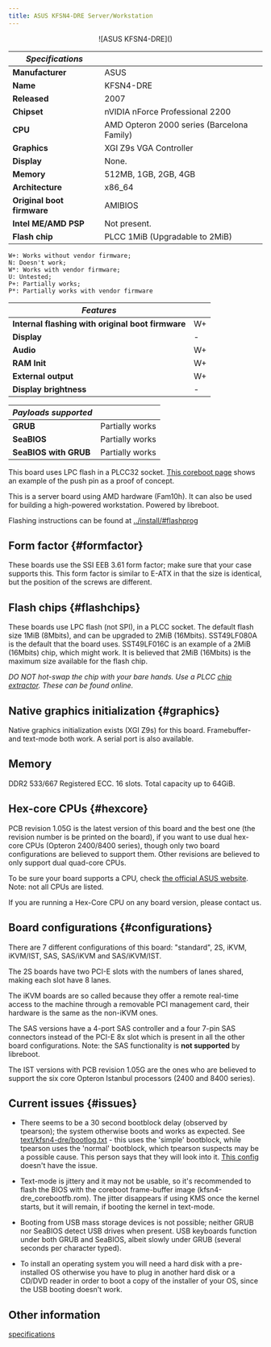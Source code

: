 ```yaml
---
title: ASUS KFSN4-DRE Server/Workstation
---
```


<div class="specs">
<center>
![ASUS KFSN4-DRE]()
</center>

| ***Specifications***       |                                                |
|----------------------------|------------------------------------------------|
| **Manufacturer**           | ASUS                                           |
| **Name**                   | KFSN4-DRE                                      |
| **Released**               | 2007                                           |
| **Chipset**                | nVIDIA nForce Professional 2200                |
| **CPU**                    | AMD Opteron 2000 series (Barcelona Family)     |
| **Graphics**               | XGI Z9s VGA Controller                         |
| **Display**                | None.                                          |
| **Memory**                 | 512MB, 1GB, 2GB, 4GB                           |
| **Architecture**           | x86_64                                         |
| **Original boot firmware** | AMIBIOS                                        |
| **Intel ME/AMD PSP**       | Not present.                                   |
| **Flash chip**             | PLCC 1MiB (Upgradable to 2MiB)                 |

```
W+: Works without vendor firmware; 
N: Doesn't work; 
W*: Works with vendor firmware; 
U: Untested; 
P+: Partially works; 
P*: Partially works with vendor firmware
```

| ***Features*** |                                       |
|----------------|---------------------------------------|
| **Internal flashing with original boot firmware** | W+ |
| **Display**                                       | -  | 
| **Audio**                                         | W+ |
| **RAM Init**                                      | W+ |
| **External output**                               | W+ |
| **Display brightness**                            | -  |

| ***Payloads supported***  |                 |
|---------------------------|-----------------|
| **GRUB**              | Partially works |
| **SeaBIOS**               | Partially works |
| **SeaBIOS with GRUB** | Partially works |
</div>

This board uses LPC flash in a PLCC32 socket.
[This coreboot page](http://www.coreboot.org/Developer_Manual/Tools#Chip_removal_tools)
shows an example of the push pin as a proof of concept.


This is a server board using AMD hardware (Fam10h). It can also be used
for building a high-powered workstation. Powered by libreboot.

Flashing instructions can be found at
[../install/\#flashprog](../install/)

## Form factor {#formfactor}

These boards use the SSI EEB 3.61 form factor; make sure that your case
supports this. This form factor is similar to E-ATX in that the size is
identical, but the position of the screws are different.

## Flash chips {#flashchips}

These boards use LPC flash (not SPI), in a PLCC socket. The default
flash size 1MiB (8Mbits), and can be upgraded to 2MiB (16Mbits).
SST49LF080A is the default that the board uses. SST49LF016C is an
example of a 2MiB (16Mbits) chip, which might work. It is believed that
2MiB (16Mbits) is the maximum size available for the flash chip.

*DO NOT hot-swap the chip with your bare hands. Use a PLCC [chip
extractor](http://www.coreboot.org/Developer_Manual/Tools#Chip_removal_tools). These can be found online.*

## Native graphics initialization {#graphics}

Native graphics initialization exists (XGI Z9s) for this board.
Framebuffer- and text-mode both work. A serial port is also available.

## Memory

DDR2 533/667 Registered ECC. 16 slots. Total capacity up to 64GiB.

## Hex-core CPUs {#hexcore}

PCB revision 1.05G is the latest version of this board and the best one
(the revision number is be printed on the board), if you want to use
dual hex-core CPUs (Opteron 2400/8400 series), though only two board
configurations are believed to support them. Other revisions are
believed to only support dual quad-core CPUs.

To be sure your board supports a CPU, check [the official ASUS
website](https://www.asus.com/support/cpu_support). Note: not all CPUs are
listed.

If you are running a Hex-Core CPU on any board version, please contact us.

## Board configurations {#configurations}
There are 7 different configurations of this board: "standard", 2S, iKVM,
iKVM/IST, SAS, SAS/iKVM and SAS/iKVM/IST.

The 2S boards have two PCI-E slots with the numbers of lanes shared,
making each slot have 8 lanes.

The iKVM boards are so called because they offer a remote real-time access
to the machine through a removable PCI management card, their hardware is
the same as the non-iKVM ones.

The SAS versions have a 4-port SAS controller and a four 7-pin SAS connectors
instead of the PCI-E 8x slot which is present in all the other board configurations.
Note: the SAS functionality is **not supported** by libreboot.

The IST versions with PCB revision 1.05G are the ones who are believed to
support the six core Opteron Istanbul processors (2400 and 8400 series).

## Current issues {#issues}

-   There seems to be a 30 second bootblock delay (observed by
    tpearson); the system otherwise boots and works as expected. See
    [text/kfsn4-dre/bootlog.txt](text/kfsn4-dre/bootlog.txt) - this uses
    the 'simple' bootblock, while tpearson uses the 'normal'
    bootblock, which tpearson suspects may be a possible cause. This
    person says that they will look into it. [This
    config](http://review.coreboot.org/gitweb?p=board-status.git;a=blob;f=asus/kfsn4-dre/4.0-10101-g039edeb/2015-06-27T03:59:16Z/config.txt;h=4742905c185a93fbda8eb14322dd82c70641aef0;hb=055f5df4e000a97453dfad6c91c2d06ea22b8545)
    doesn't have the issue.

-   Text-mode is jittery and it may not be usable, so it's recommended
    to flash the BIOS with the coreboot frame-buffer image (kfsn4-dre_corebootfb.rom).
    The jitter disappears if using KMS once the kernel starts, but it will 
    remain, if booting the kernel in text-mode.

-   Booting from USB mass storage devices is not possible; neither GRUB
    nor SeaBIOS detect USB drives when present. USB keyboards function
    under both GRUB and SeaBIOS, albeit slowly under GRUB (several seconds per
    character typed).

-   To install an operating system you will need a hard disk
    with a pre-installed OS otherwise you have to plug in another hard disk or
    a CD/DVD reader in order to boot a copy of the installer of your OS, since
    the USB booting doesn't work.

## Other information

[specifications](https://web.archive.org/web/20181212180051/http://ftp.tekwind.co.jp/pub/asustw/mb/Socket%20F/KFSN4-DRE/Manual/e3335_kfsn4-dre.pdf)

